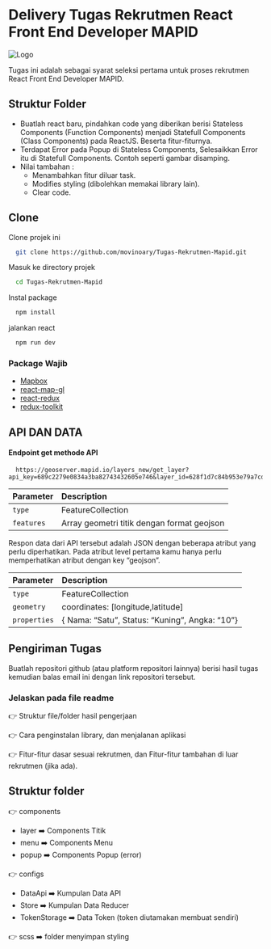 # Delivery Tugas Rekrutmen React Front End Developer MAPID

![Logo](https://mapid.co.id/img/mapid_logo_warna-min.png)

Tugas ini adalah sebagai syarat seleksi pertama untuk proses rekrutmen React Front End Developer MAPID.

## Struktur Folder

- Buatlah react baru, pindahkan code yang diberikan berisi Stateless Components (Function Components) menjadi Statefull Components (Class Components) pada ReactJS. Beserta fitur-fiturnya.
- Terdapat Error pada Popup di Stateless Components, Selesaikkan Error itu di Statefull Components. Contoh seperti gambar disamping.
- Nilai tambahan :
  - Menambahkan fitur diluar task.
  - Modifies styling (dibolehkan memakai library lain).
  - Clear code.

## Clone

Clone projek ini

```bash
  git clone https://github.com/movinoary/Tugas-Rekrutmen-Mapid.git
```

Masuk ke directory projek

```bash
  cd Tugas-Rekrutmen-Mapid
```

Instal package

```bash
  npm install
```

jalankan react

```bash
  npm run dev
```

### Package Wajib

- [Mapbox](https://www.mapbox.com/)
- [react-map-gl](https://urbica.github.io/react-map-gl/#/Introduction)
- [react-redux](https://react-redux.js.org/)
- [redux-toolkit](https://redux.js.org/)

## API DAN DATA

#### Endpoint get methode API

```http
  https://geoserver.mapid.io/layers_new/get_layer?api_key=689c2279e0834a3ba82743432605e746&layer_id=628f1d7c84b953e79a7cd896&project_id=611eafa6be8a2635e15c4afc
```

| Parameter  | Description                                |
| :--------- | :----------------------------------------- |
| `type`     | FeatureCollection                          |
| `features` | Array geometri titik dengan format geojson |

Respon data dari API tersebut adalah JSON dengan beberapa atribut yang perlu diperhatikan. Pada atribut level pertama kamu hanya perlu memperhatikan atribut dengan key “geojson”.

| Parameter    | Description                                    |
| :----------- | :--------------------------------------------- |
| `type`       | FeatureCollection                              |
| `geometry`   | coordinates: [longitude,latitude]              |
| `properties` | { Nama: “Satu”, Status: “Kuning”, Angka: “10”} |

## Pengiriman Tugas

Buatlah repositori github (atau platform repositori lainnya) berisi hasil tugas kemudian balas email ini dengan link repositori tersebut.

### Jelaskan pada file readme

👉 Struktur file/folder hasil pengerjaan

👉 Cara penginstalan library, dan menjalanan aplikasi

👉 Fitur-fitur dasar sesuai rekrutmen, dan Fitur-fitur tambahan di luar rekrutmen (jika ada).

## Struktur folder

👉 components

- layer ➡️ Components Titik
- menu ➡️ Components Menu
- popup ➡️ Components Popup (error)

👉 configs

- DataApi ➡️ Kumpulan Data API
- Store ➡️ Kumpulan Data Reducer
- TokenStorage ➡️ Data Token (token diutamakan membuat sendiri)

👉 scss ➡️ folder menyimpan styling
